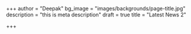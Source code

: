 +++
author = "Deepak"
bg_image = "images/backgrounds/page-title.jpg"
description = "this is meta description"
draft = true
title = "Latest News 2"

+++
